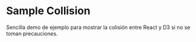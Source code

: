 # Sample Collision
Sencilla demo de ejemplo para mostrar la colisión entre React y D3 si no se toman precauciones.
